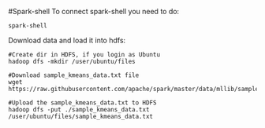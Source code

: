 #Spark-shell
To connect spark-shell you need to do:
```
spark-shell
```

Download data and load it into hdfs:
```
#Create dir in HDFS, if you login as Ubuntu
hadoop dfs -mkdir /user/ubuntu/files

#Download sample_kmeans_data.txt file
wget https://raw.githubusercontent.com/apache/spark/master/data/mllib/sample_kmeans_data.txt

#Upload the sample_kmeans_data.txt to HDFS
hadoop dfs -put ./sample_kmeans_data.txt /user/ubuntu/files/sample_kmeans_data.txt
```
